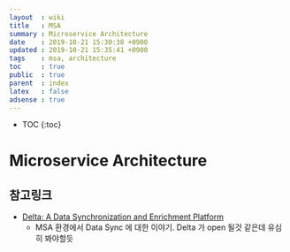 ```yaml
---
layout  : wiki
title   : MSA
summary : Microservice Architecture
date    : 2019-10-21 15:30:38 +0900
updated : 2019-10-21 15:35:41 +0900
tags    : msa, architecture
toc     : true
public  : true
parent  : index
latex   : false
adsense : true
---
```

* TOC
{:toc}

# Microservice Architecture


## 참고링크

* [Delta: A Data Synchronization and Enrichment Platform](https://medium.com/netflix-techblog/delta-a-data-synchronization-and-enrichment-platform-e82c36a79aee)
  * MSA 환경에서 Data Sync 에 대한 이야기. Delta 가 open 될것 같은데 유심히 봐야할듯
